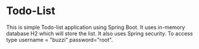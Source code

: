 # Todo-List

This is simple Todo-list application using Spring Boot. It uses in-memory database H2 which will store the list. It also uses Spring security. 
To access type username = "buzzi" password="root".
